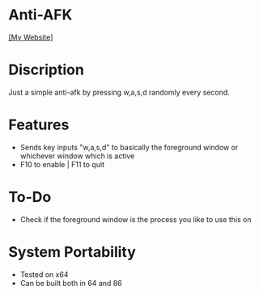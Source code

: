 # Anti-AFK
[[My Website]](https://theherobrine9.wixsite.com/website/)

# Discription
Just a simple anti-afk by pressing w,a,s,d randomly every second.

# Features
- Sends key inputs "w,a,s,d" to basically the foreground window or whichever window which is active
- F10 to enable | F11 to quit

# To-Do
- Check if the foreground window is the process you like to use this on

# System Portability 
- Tested on x64
- Can be built both in 64 and 86
